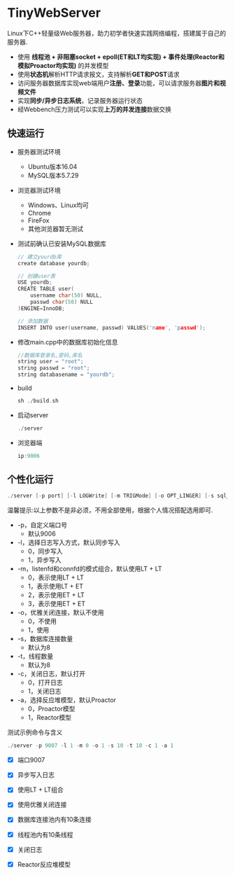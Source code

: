 

TinyWebServer
===============
Linux下C++轻量级Web服务器，助力初学者快速实践网络编程，搭建属于自己的服务器.

* 使用 **线程池 + 非阻塞socket + epoll(ET和LT均实现) + 事件处理(Reactor和模拟Proactor均实现)** 的并发模型
* 使用**状态机**解析HTTP请求报文，支持解析**GET和POST**请求
* 访问服务器数据库实现web端用户**注册、登录**功能，可以请求服务器**图片和视频文件**
* 实现**同步/异步日志系统**，记录服务器运行状态
* 经Webbench压力测试可以实现**上万的并发连接**数据交换


快速运行
------------
* 服务器测试环境
	* Ubuntu版本16.04
	* MySQL版本5.7.29
* 浏览器测试环境
	* Windows、Linux均可
	* Chrome
	* FireFox
	* 其他浏览器暂无测试

* 测试前确认已安装MySQL数据库

    ```C++
    // 建立yourdb库
    create database yourdb;

    // 创建user表
    USE yourdb;
    CREATE TABLE user(
        username char(50) NULL,
        passwd char(50) NULL
    )ENGINE=InnoDB;

    // 添加数据
    INSERT INTO user(username, passwd) VALUES('name', 'passwd');
    ```

* 修改main.cpp中的数据库初始化信息

    ```C++
    //数据库登录名,密码,库名
    string user = "root";
    string passwd = "root";
    string databasename = "yourdb";
    ```

* build

    ```C++
    sh ./build.sh
    ```

* 启动server

    ```C++
    ./server
    ```

* 浏览器端

    ```C++
    ip:9006
    ```

个性化运行
------

```C++
./server [-p port] [-l LOGWrite] [-m TRIGMode] [-o OPT_LINGER] [-s sql_num] [-t thread_num] [-c close_log] [-a actor_model]
```

温馨提示:以上参数不是非必须，不用全部使用，根据个人情况搭配选用即可.

* -p，自定义端口号
	* 默认9006
* -l，选择日志写入方式，默认同步写入
	* 0，同步写入
	* 1，异步写入
* -m，listenfd和connfd的模式组合，默认使用LT + LT
	* 0，表示使用LT + LT
	* 1，表示使用LT + ET
    * 2，表示使用ET + LT
    * 3，表示使用ET + ET
* -o，优雅关闭连接，默认不使用
	* 0，不使用
	* 1，使用
* -s，数据库连接数量
	* 默认为8
* -t，线程数量
	* 默认为8
* -c，关闭日志，默认打开
	* 0，打开日志
	* 1，关闭日志
* -a，选择反应堆模型，默认Proactor
	* 0，Proactor模型
	* 1，Reactor模型

测试示例命令与含义

```C++
./server -p 9007 -l 1 -m 0 -o 1 -s 10 -t 10 -c 1 -a 1
```

- [x] 端口9007
- [x] 异步写入日志
- [x] 使用LT + LT组合
- [x] 使用优雅关闭连接
- [x] 数据库连接池内有10条连接
- [x] 线程池内有10条线程
- [x] 关闭日志
- [x] Reactor反应堆模型

